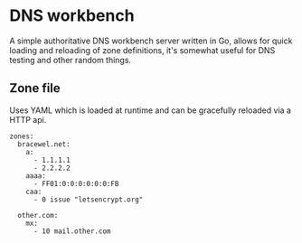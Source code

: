 # DNS workbench

A simple authoritative DNS workbench server written in Go, allows for quick loading
and reloading of zone definitions, it's somewhat useful for DNS testing and other
random things.

## Zone file

Uses YAML which is loaded at runtime and can be gracefully reloaded via a HTTP api.

```
zones:
  bracewel.net:
    a:
      - 1.1.1.1
      - 2.2.2.2
    aaaa:
      - FF01:0:0:0:0:0:0:FB
    caa:
      - 0 issue "letsencrypt.org"

  other.com:
    mx:
      - 10 mail.other.com
```
